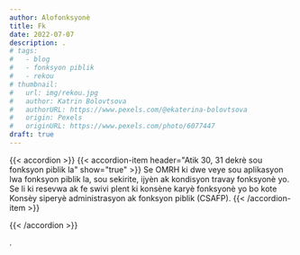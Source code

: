 ```yaml
---
author: Alofonksyonè
title: Fk
date: 2022-07-07
description: .
# tags:
#   - blog
#   - fonksyon piblik
#   - rekou 
# thumbnail:
#   url: img/rekou.jpg
#   author: Katrin Bolovtsova
#   authorURL: https://www.pexels.com/@ekaterina-bolovtsova
#   origin: Pexels
#   originURL: https://www.pexels.com/photo/6077447
draft: true
---
```


{{< accordion >}}
  {{< accordion-item header="Atik 30, 31 dekrè sou fonksyon piblik la" show="true" >}}
  Se OMRH ki dwe veye sou aplikasyon lwa fonksyon piblik la, sou sekirite, ijyèn ak kondisyon travay fonksyonè yo. Se li ki resevwa ak fe swivi plent ki konsène karyè fonksyonè yo bo kote Konsèy siperyè administrasyon ak fonksyon piblik (CSAFP).
  {{< /accordion-item >}}
  <!-- {{< accordion-item header="Accordion Item #3" >}}
    This is the third item's accordion body.
  {{< /accordion-item >}} -->
{{< /accordion >}}

.